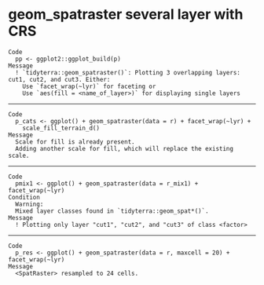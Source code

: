 # geom_spatraster several layer with CRS

    Code
      pp <- ggplot2::ggplot_build(p)
    Message
      ! `tidyterra::geom_spatraster()`: Plotting 3 overlapping layers: cut1, cut2, and cut3. Either:
        Use `facet_wrap(~lyr)` for faceting or
        Use `aes(fill = <name_of_layer>)` for displaying single layers

---

    Code
      p_cats <- ggplot() + geom_spatraster(data = r) + facet_wrap(~lyr) +
        scale_fill_terrain_d()
    Message
      Scale for fill is already present.
      Adding another scale for fill, which will replace the existing scale.

---

    Code
      pmix1 <- ggplot() + geom_spatraster(data = r_mix1) + facet_wrap(~lyr)
    Condition
      Warning:
      Mixed layer classes found in `tidyterra::geom_spat*()`.
    Message
      ! Plotting only layer "cut1", "cut2", and "cut3" of class <factor>

---

    Code
      p_res <- ggplot() + geom_spatraster(data = r, maxcell = 20) + facet_wrap(~lyr)
    Message
      <SpatRaster> resampled to 24 cells.

